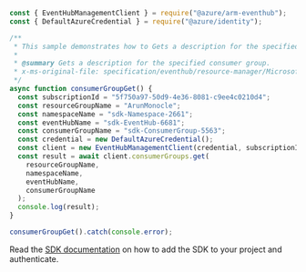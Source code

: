 ```javascript
const { EventHubManagementClient } = require("@azure/arm-eventhub");
const { DefaultAzureCredential } = require("@azure/identity");

/**
 * This sample demonstrates how to Gets a description for the specified consumer group.
 *
 * @summary Gets a description for the specified consumer group.
 * x-ms-original-file: specification/eventhub/resource-manager/Microsoft.EventHub/stable/2021-11-01/examples/ConsumerGroup/EHConsumerGroupGet.json
 */
async function consumerGroupGet() {
  const subscriptionId = "5f750a97-50d9-4e36-8081-c9ee4c0210d4";
  const resourceGroupName = "ArunMonocle";
  const namespaceName = "sdk-Namespace-2661";
  const eventHubName = "sdk-EventHub-6681";
  const consumerGroupName = "sdk-ConsumerGroup-5563";
  const credential = new DefaultAzureCredential();
  const client = new EventHubManagementClient(credential, subscriptionId);
  const result = await client.consumerGroups.get(
    resourceGroupName,
    namespaceName,
    eventHubName,
    consumerGroupName
  );
  console.log(result);
}

consumerGroupGet().catch(console.error);
```

Read the [SDK documentation](https://github.com/Azure/azure-sdk-for-js/blob/%40azure%2Farm-eventhub_5.0.1/sdk/eventhub/arm-eventhub/README.md) on how to add the SDK to your project and authenticate.
